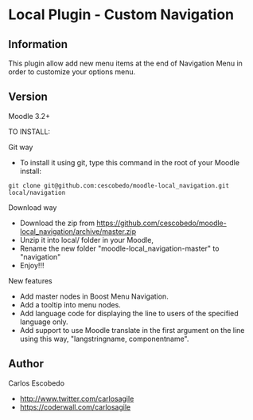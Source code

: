 Local Plugin - Custom Navigation
======================

Information
-----------

This plugin allow add new menu items at the end of Navigation Menu in order to customize your options menu.

Version  
-------
Moodle 3.2+ 

TO INSTALL:

Git way
- To install it using git, type this command in the root of your Moodle install:
```
git clone git@github.com:cescobedo/moodle-local_navigation.git local/navigation
```

Download way
- Download the zip from <https://github.com/cescobedo/moodle-local_navigation/archive/master.zip>
- Unzip it into  local/ folder in your Moodle,
- Rename the new folder "moodle-local_navigation-master" to "navigation"
- Enjoy!!!

New features
- Add master nodes in Boost Menu Navigation.
- Add a tooltip into menu nodes.
- Add language code for displaying the line to users of the specified language only.
- Add support to use Moodle translate in the first argument on the line using this way,   "langstringname, componentname".

Author
------
Carlos Escobedo
- <http://www.twitter.com/carlosagile>
- <https://coderwall.com/carlosagile>

